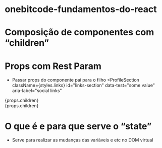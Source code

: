 # onebitcode-fundamentos-do-react


# Composição de componentes com “children”

# Props com Rest Param
- Passar props do componente pai para o filho
<ProfileSection
    className={styles.links}
    id="links-section"
    data-test="some value"
    aria-label="social links"
>

<div
      {...props}
      className={styles.wrapper}
    >
      {props.children}
    </div>

<div
      {...props}
      className={`${styles.wrapper} ${props.className}`}
    >
      {props.children}
    </div>

# O que é e para que serve o “state”
- Serve para realizar as mudanças das variáveis e etc no DOM virtual
